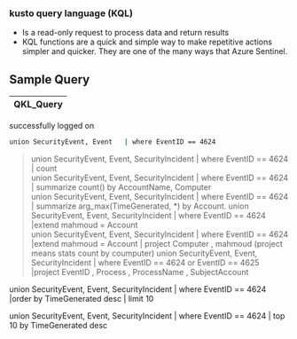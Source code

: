 ### kusto query language (KQL)
- Is a read-only request to process data and return results
- KQL functions are a quick and simple way to make repetitive actions simpler and quicker. They are one of the many ways that Azure Sentinel. 

Sample Query
----

|QKL_Query|
| :---|
successfully logged on
```bash
union SecurityEvent, Event   | where EventID == 4624
 ```    
> union SecurityEvent, Event, SecurityIncident  | where EventID == 4624  | count  
> union SecurityEvent, Event, SecurityIncident  | where EventID == 4624  | summarize count() by AccountName, Computer  
> union SecurityEvent, Event, SecurityIncident  | where EventID == 4624  | summarize arg_max(TimeGenerated, *) by Account. 
> union SecurityEvent, Event, SecurityIncident  | where  EventID == 4624 |extend mahmoud = Account  
> union SecurityEvent, Event, SecurityIncident  | where  EventID == 4624 |extend mahmoud = Account | project Computer , mahmoud      (project means stats count by coumputer)
> union SecurityEvent, Event, SecurityIncident  | where  EventID == 4624 or EventID == 4625  |project  EventID , Process ,  ProcessName , SubjectAccount


union SecurityEvent, Event, SecurityIncident  | where  EventID == 4624 |order by  TimeGenerated desc  | limit 10

union SecurityEvent, Event, SecurityIncident  | where  EventID == 4624 | top  10  by TimeGenerated desc   
